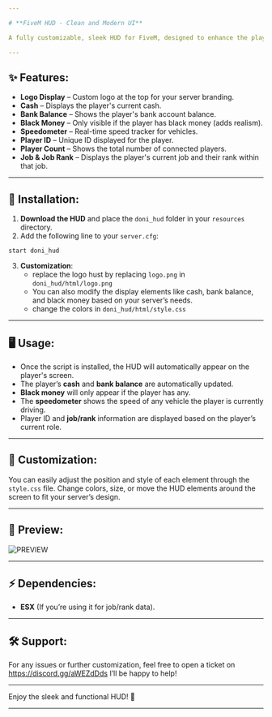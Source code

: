 ```yaml
---

# **FiveM HUD - Clean and Modern UI**

A fully customizable, sleek HUD for FiveM, designed to enhance the player experience with essential info right at your fingertips.

---
```


## **✨ Features:**

- **Logo Display** – Custom logo at the top for your server branding.
- **Cash** – Displays the player's current cash.
- **Bank Balance** – Shows the player's bank account balance.
- **Black Money** – Only visible if the player has black money (adds realism).
- **Speedometer** – Real-time speed tracker for vehicles.
- **Player ID** – Unique ID displayed for the player.
- **Player Count** – Shows the total number of connected players.
- **Job & Job Rank** – Displays the player's current job and their rank within that job.

---

## **🔧 Installation:**

1. **Download the HUD** and place the `doni_hud` folder in your `resources` directory.
2. Add the following line to your `server.cfg`:

```plaintext
start doni_hud
```

3. **Customization**:  
   - replace the logo hust by replacing `logo.png` in `doni_hud/html/logo.png`
   - You can also modify the display elements like cash, bank balance, and black money based on your server’s needs.
   - change the colors in `doni_hud/html/style.css`

---

## **🖥️ Usage:**

- Once the script is installed, the HUD will automatically appear on the player's screen.
- The player’s **cash** and **bank balance** are automatically updated.
- **Black money** will only appear if the player has any.
- The **speedometer** shows the speed of any vehicle the player is currently driving.
- Player ID and **job/rank** information are displayed based on the player’s current role.

---

## **🎨 Customization:**

You can easily adjust the position and style of each element through the `style.css` file. Change colors, size, or move the HUD elements around the screen to fit your server’s design.

---

## **📸 Preview:**

![PREVIEW](https://github.com/user-attachments/assets/f242a2b4-6e64-4926-8574-51a4f4933fd4)


---

## **⚡ Dependencies:**

- **ESX** (If you’re using it for job/rank data).

---

## **🛠️ Support:**

For any issues or further customization, feel free to open a ticket on https://discord.gg/aWEZdDds I’ll be happy to help!

---

Enjoy the sleek and functional HUD! 🚀

---
